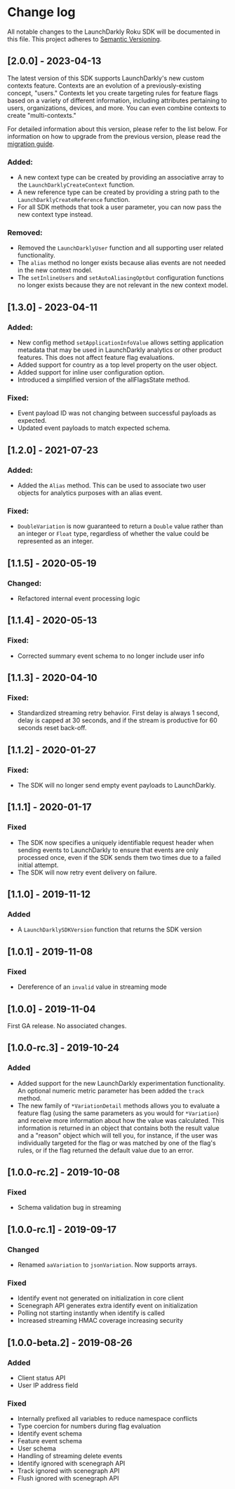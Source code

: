 # Change log

All notable changes to the LaunchDarkly Roku SDK will be documented in this file. This project adheres to [Semantic Versioning](http://semver.org).

## [2.0.0] - 2023-04-13
The latest version of this SDK supports LaunchDarkly's new custom contexts feature. Contexts are an evolution of a previously-existing concept, "users." Contexts let you create targeting rules for feature flags based on a variety of different information, including attributes pertaining to users, organizations, devices, and more. You can even combine contexts to create "multi-contexts." 

For detailed information about this version, please refer to the list below. For information on how to upgrade from the previous version, please read the [migration guide](https://docs.launchdarkly.com/sdk/client-side/roku/migration-1-to-2).

### Added:
- A new context type can be created by providing an associative array to the `LaunchDarklyCreateContext` function.
- A new reference type can be created by providing a string path to the `LaunchDarklyCreateReference` function.
- For all SDK methods that took a user parameter, you can now pass the new context type instead.

### Removed:
- Removed the `LaunchDarklyUser` function and all supporting user related functionality.
- The `alias` method no longer exists because alias events are not needed in the new context model.
- The `setInlineUsers` and `setAutoAliasingOptOut` configuration functions no longer exists because they are not relevant in the new context model.

## [1.3.0] - 2023-04-11
### Added:
- New config method `setApplicationInfoValue` allows setting application metadata that may be used in LaunchDarkly analytics or other product features. This does not affect feature flag evaluations.
- Added support for country as a top level property on the user object.
- Added support for inline user configuration option.
- Introduced a simplified version of the allFlagsState method.

### Fixed:
- Event payload ID was not changing between successful payloads as expected.
- Updated event payloads to match expected schema.

## [1.2.0] - 2021-07-23
### Added:
- Added the `Alias` method. This can be used to associate two user objects for analytics purposes with an alias event.

### Fixed:
- `DoubleVariation` is now guaranteed to return a `Double` value rather than an integer or `Float` type, regardless of whether the value could be represented as an integer.

## [1.1.5] - 2020-05-19
### Changed:
- Refactored internal event processing logic

## [1.1.4] - 2020-05-13
### Fixed:
- Corrected summary event schema to no longer include user info

## [1.1.3] - 2020-04-10
### Fixed:
- Standardized streaming retry behavior. First delay is always 1 second, delay is capped at 30 seconds, and if the stream is productive for 60 seconds reset back-off.

## [1.1.2] - 2020-01-27
### Fixed:
- The SDK will no longer send empty event payloads to LaunchDarkly.

## [1.1.1] - 2020-01-17
### Fixed
- The SDK now specifies a uniquely identifiable request header when sending events to LaunchDarkly to ensure that events are only processed once, even if the SDK sends them two times due to a failed initial attempt.
- The SDK will now retry event delivery on failure.

## [1.1.0] - 2019-11-12
### Added
- A `LaunchDarklySDKVersion` function that returns the SDK version

## [1.0.1] - 2019-11-08
### Fixed
- Dereference of an `invalid` value in streaming mode

## [1.0.0] - 2019-11-04
First GA release. No associated changes.

## [1.0.0-rc.3] - 2019-10-24
### Added
- Added support for the new LaunchDarkly experimentation functionality. An optional numeric metric parameter has been added the `track` method.
- The new family of `*VariationDetail` methods allows you to evaluate a feature flag (using the same parameters as you would for `*Variation`) and receive more information about how the value was calculated. This information is returned in an object that contains both the result value and a "reason" object which will tell you, for instance, if the user was individually targeted for the flag or was matched by one of the flag's rules, or if the flag returned the default value due to an error.

## [1.0.0-rc.2] - 2019-10-08
### Fixed
- Schema validation bug in streaming

## [1.0.0-rc.1] - 2019-09-17
### Changed
- Renamed `aaVariation` to `jsonVariation`. Now supports arrays.
### Fixed
- Identify event not generated on initialization in core client
- Scenegraph API generates extra identify event on initialization
- Polling not starting instantly when identify is called
- Increased streaming HMAC coverage increasing security

## [1.0.0-beta.2] - 2019-08-26
### Added
- Client status API
- User IP address field
### Fixed
- Internally prefixed all variables to reduce namespace conflicts
- Type coercion for numbers during flag evaluation
- Identify event schema
- Feature event schema
- User schema
- Handling of streaming delete events
- Identify ignored with scenegraph API
- Track ignored with scenegraph API
- Flush ignored with scenegraph API
